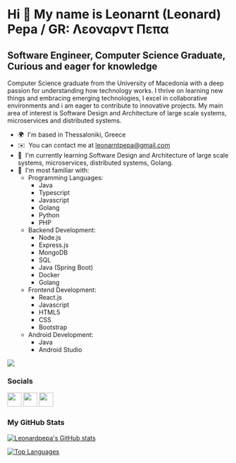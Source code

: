Hi 👋 My name is Leonarnt (Leonard) Pepa / GR: Λεοναρντ Πεπα
=================================================
 
Software Engineer, Computer Science Graduate, Curious and eager for knowledge
------------------------------------------------------

Computer Science graduate from the University of Macedonia with a deep passion for understanding how technology works. I thrive on learning new things and embracing emerging technologies,
I excel in collaborative environments and i am eager to contribute to innovative projects. My main area of interest is Software Design and Architecture of large scale systems,
microservices and distributed systems.

* 🌍  I'm based in Thessaloniki, Greece
* ✉️  You can contact me at [leonarntpepa@gmail.com](mailto:leonarntpepa@gmail.com)
* 🚀  I'm currently learning Software Design and Architecture of large scale systems, microservices, distributed systems, Golang. 
* 🧠  I'm most familiar with:
    * Programming Languages:
      * Java
      * Typescript
      * Javascript
      * Golang
      * Python
      * PHP
    * Backend Development:
       * Node.js
       * Express.js
       * MongoDB
       * SQL
       * Java (Spring Boot)
       * Docker
       * Golang
    * Frontend Development:
      * React.js
      * Javascript
      * HTML5
      * CSS
      * Bootstrap
    * Android Development:
      *  Java
      *  Android Studio

<a href="https://www.github.com/Leonardpepa" target="_blank" rel="noreferrer"><img
src="https://img.shields.io/github/followers/Leonardpepa?logo=github&style=for-the-badge&color=0891b2&labelColor=1c1917" /></a>

### Socials

<p align="left"> <a href="https://www.github.com/Leonardpepa" target="_blank" rel="noreferrer"><img src="https://raw.githubusercontent.com/danielcranney/readme-generator/main/public/icons/socials/github.svg" width="32" height="32" /></a> <a href="https://www.linkedin.com/in/leonardpepa/" target="_blank" rel="noreferrer"><img src="https://raw.githubusercontent.com/danielcranney/readme-generator/main/public/icons/socials/linkedin.svg" width="32" height="32" /></a> <a href="https://www.twitter.com/LeonarntP" target="_blank" rel="noreferrer"><img src="https://raw.githubusercontent.com/danielcranney/readme-generator/main/public/icons/socials/twitter.svg" width="32" height="32" /></a></p>

### My GitHub Stats

<a href="http://www.github.com/Leonardpepa"><img src="https://github-readme-stats.vercel.app/api?username=Leonardpepa&show_icons=true&hide=&count_private=true&title_color=0891b2&text_color=ffffff&icon_color=0891b2&bg_color=1c1917&hide_border=true&show_icons=true" alt="Leonardpepa's GitHub stats" /></a>

<a href="https://github.com/Leonardpepa" align="left"><img src="https://github-readme-stats.vercel.app/api/top-langs/?username=Leonardpepa&langs_count=5&title_color=0891b2&text_color=ffffff&icon_color=0891b2&bg_color=1c1917&hide_border=true&locale=en&custom_title=Top%20%Languages" alt="Top Languages" /></a>
